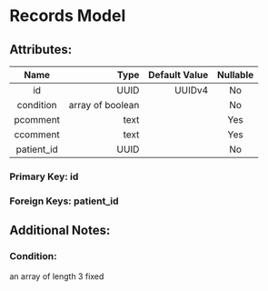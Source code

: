 # Records Model

## Attributes:

| Name         | Type             | Default Value | Nullable |
|:------------:| ----------------:| -------------:|:--------:|
| id           | UUID             | UUIDv4        | No       |
| condition    | array of boolean |               | No       |
| pcomment     | text             |               | Yes      |
| ccomment     | text             |               | Yes      |
| patient_id   | UUID             |               | No       |

### Primary Key: id

### Foreign Keys: patient_id

## Additional Notes:

### Condition:

an array of length 3 fixed

